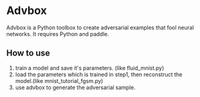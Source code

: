 # Advbox

Advbox is a Python toolbox to create adversarial examples that fool neural networks. It requires Python and paddle.

## How to use

1. train a model and save it's parameters. (like fluid_mnist.py)
2. load the parameters which is trained in step1, then reconstruct the model.(like mnist_tutorial_fgsm.py)
3. use advbox to generate the adversarial sample.
